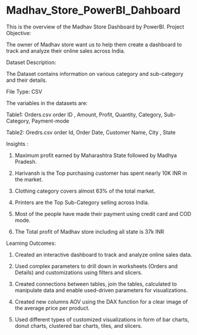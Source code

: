 # Madhav_Store_PowerBI_Dahboard

This is the overview of the Madhav Store Dashboard by PowerBI.
Project Objective:

The owner of Madhav store want us to help them create a dashboard to track and analyze their online sales across India.

Dataset Description:

The Dataset contains information on various category and sub-category and their details.

File Type: CSV

The variables in the datasets are:

Table1: Orders.csv order ID , Amount, Profit, Quantity, Category, Sub-Category, Payment-mode

Table2: Oredrs.csv order Id, Order Date, Customer Name, City , State

Insights :

1. Maximum profit earned by Maharashtra State followed by Madhya Pradesh.

2. Harivansh is the Top purchasing customer has spent nearly 10K INR in the market.

3. Clothing category covers almost 63% of the total market.

4. Printers are the Top Sub-Category selling across India.

5. Most of the people have made their payment using credit card and COD mode.

6. The Total profit of Madhav store including all state is 37k INR

Learning Outcomes:

1. Created an interactive dashboard to track and analyze online sales data.

2. Used complex parameters to drill down in worksheets (Orders and Details) and customizations using filters and slicers.

3. Created connections between tables, join the tables, calculated to manipulate data and enable used-driven parameters for visualizations.

4. Created new columns AOV using the DAX function for a clear image of the average price per product.

5. Used different types of customized visualizations in form of bar charts, donut charts, clustered bar charts, tiles, and slicers.
